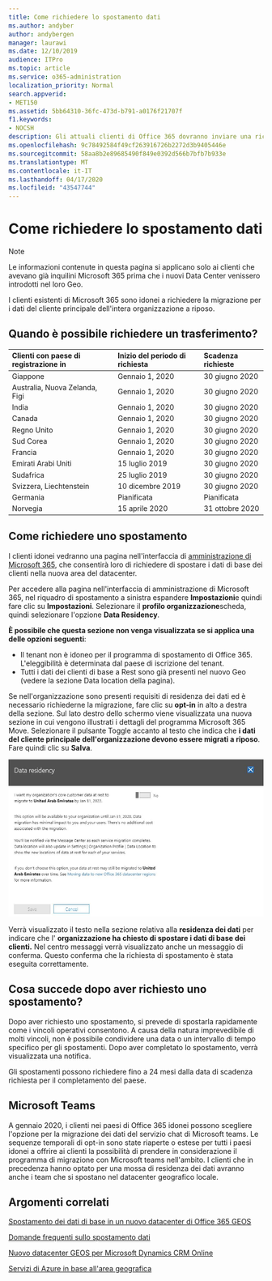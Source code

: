 ```yaml
---
title: Come richiedere lo spostamento dati
ms.author: andyber
author: andybergen
manager: laurawi
ms.date: 12/10/2019
audience: ITPro
ms.topic: article
ms.service: o365-administration
localization_priority: Normal
search.appverid:
- MET150
ms.assetid: 5bb64310-36fc-473d-b791-a0176f21707f
f1.keywords:
- NOCSH
description: Gli attuali clienti di Office 365 dovranno inviare una richiesta prima della data di scadenza per il proprio paese, in modo che i dati del cliente dei servizi Microsoft 365 partecipanti vengano spostati nel nuovo geografico.
ms.openlocfilehash: 9c78492584f49cf263916726b2272d3b9405446e
ms.sourcegitcommit: 58aa8b2e89685490f849e0392d566b7bfb7b933e
ms.translationtype: MT
ms.contentlocale: it-IT
ms.lasthandoff: 04/17/2020
ms.locfileid: "43547744"
---
```

# <a name="how-to-request-your-data-move"></a>Come richiedere lo spostamento dati

> [!NOTE]
> Le informazioni contenute in questa pagina si applicano solo ai clienti che avevano già inquilini Microsoft 365 prima che i nuovi Data Center venissero introdotti nel loro Geo. 
  
I clienti esistenti di Microsoft 365 sono idonei a richiedere la migrazione per i dati del cliente principale dell'intera organizzazione a riposo.  
  
## <a name="when-can-i-request-a-move"></a>Quando è possibile richiedere un trasferimento?

|**Clienti con paese di registrazione in**|**Inizio del periodo di richiesta**|**Scadenza richieste**|
|:-----|:-----|:-----|
|Giappone  <br/> |Gennaio 1, 2020  <br/> |30 giugno 2020  <br/> |
|Australia, Nuova Zelanda, Figi  <br/> |Gennaio 1, 2020  <br/> |30 giugno 2020  <br/> |
|India  <br/> |Gennaio 1, 2020  <br/> |30 giugno 2020  <br/> |
|Canada  <br/> |Gennaio 1, 2020  <br/> |30 giugno 2020  <br/> |
|Regno Unito  <br/> |Gennaio 1, 2020  <br/> |30 giugno 2020  <br/> |
|Sud Corea  <br/> |Gennaio 1, 2020  <br/> |30 giugno 2020  <br/> |
|Francia  <br/> |Gennaio 1, 2020  <br/> |30 giugno 2020  <br/> |
|Emirati Arabi Uniti  <br/> |15 luglio 2019  <br/> |30 giugno 2020  <br/> |
|Sudafrica  <br/> |25 luglio 2019  <br/> |30 giugno 2020  <br/> |
|Svizzera, Liechtenstein  <br/> |10 dicembre 2019  <br/> |30 giugno 2020  <br/> |
|Germania  <br/> |Pianificata  <br/> |Pianificata  <br/> |
|Norvegia  <br/> |15 aprile 2020  <br/> |31 ottobre 2020  <br/> |
   
## <a name="how-to-request-a-move"></a>Come richiedere uno spostamento

I clienti idonei vedranno una pagina nell'interfaccia di [amministrazione di Microsoft 365](https://aka.ms/365admin), che consentirà loro di richiedere di spostare i dati di base dei clienti nella nuova area del datacenter.  
  
Per accedere alla pagina nell'interfaccia di amministrazione di Microsoft 365, nel riquadro di spostamento a sinistra espandere **Impostazioni**e quindi fare clic su **Impostazioni**.
Selezionare il **profilo organizzazione**scheda, quindi selezionare l'opzione **Data Residency**.
  
**È possibile che questa sezione non venga visualizzata se si applica una delle opzioni seguenti**:
- Il tenant non è idoneo per il programma di spostamento di Office 365.  L'eleggibilità è determinata dal paese di iscrizione del tenant.
- Tutti i dati dei clienti di base a Rest sono già presenti nel nuovo Geo (vedere la sezione Data location della pagina). 
  
Se nell'organizzazione sono presenti requisiti di residenza dei dati ed è necessario richiederne la migrazione, fare clic su **opt-in** in alto a destra della sezione. Sul lato destro dello schermo viene visualizzata una nuova sezione in cui vengono illustrati i dettagli del programma Microsoft 365 Move. Selezionare il pulsante Toggle accanto al testo che indica che **i dati del cliente principale dell'organizzazione devono essere migrati a riposo**. Fare quindi clic su **Salva**.
  
![Schermata di operazione di consenso per il datacenter](media/dataresidencyflyoutae.jpg)
  
Verrà visualizzato il testo nella sezione relativa alla **residenza dei dati** per indicare che l' **organizzazione ha chiesto di spostare i dati di base dei clienti.** Nel centro messaggi verrà visualizzato anche un messaggio di conferma. Questo conferma che la richiesta di spostamento è stata eseguita correttamente. 


  
## <a name="what-happens-after-requesting-a-move"></a>Cosa succede dopo aver richiesto uno spostamento?

Dopo aver richiesto uno spostamento, si prevede di spostarla rapidamente come i vincoli operativi consentono. A causa della natura imprevedibile di molti vincoli, non è possibile condividere una data o un intervallo di tempo specifico per gli spostamenti. Dopo aver completato lo spostamento, verrà visualizzata una notifica.
  
Gli spostamenti possono richiedere fino a 24 mesi dalla data di scadenza richiesta per il completamento del paese.
  
## <a name="microsoft-teams"></a>Microsoft Teams

A gennaio 2020, i clienti nei paesi di Office 365 idonei possono scegliere l'opzione per la migrazione dei dati del servizio chat di Microsoft teams.  Le sequenze temporali di opt-in sono state riaperte o estese per tutti i paesi idonei a offrire ai clienti la possibilità di prendere in considerazione il programma di migrazione con Microsoft teams nell'ambito. I clienti che in precedenza hanno optato per una mossa di residenza dei dati avranno anche i team che si spostano nel datacenter geografico locale.

## <a name="related-topics"></a>Argomenti correlati

[Spostamento dei dati di base in un nuovo datacenter di Office 365 GEOS](moving-data-to-new-datacenter-geos.md)

[Domande frequenti sullo spostamento dati](data-move-faq.md)

[Nuovo datacenter GEOS per Microsoft Dynamics CRM Online](https://go.microsoft.com/fwlink/p/?Linkid=615924)
  
[Servizi di Azure in base all'area geografica](https://azure.microsoft.com/regions/)
  

